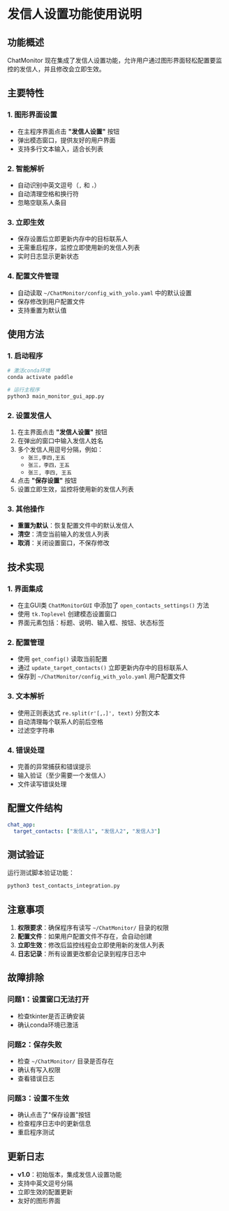 # 发信人设置功能使用说明

## 功能概述

ChatMonitor 现在集成了发信人设置功能，允许用户通过图形界面轻松配置要监控的发信人，并且修改会立即生效。

## 主要特性

### 1. 图形界面设置
- 在主程序界面点击 **"发信人设置"** 按钮
- 弹出模态窗口，提供友好的用户界面
- 支持多行文本输入，适合长列表

### 2. 智能解析
- 自动识别中英文逗号（`,` 和 `，`）
- 自动清理空格和换行符
- 忽略空联系人条目

### 3. 立即生效
- 保存设置后立即更新内存中的目标联系人
- 无需重启程序，监控立即使用新的发信人列表
- 实时日志显示更新状态

### 4. 配置文件管理
- 自动读取 `~/ChatMonitor/config_with_yolo.yaml` 中的默认设置
- 保存修改到用户配置文件
- 支持重置为默认值

## 使用方法

### 1. 启动程序
```bash
# 激活conda环境
conda activate paddle

# 运行主程序
python3 main_monitor_gui_app.py
```

### 2. 设置发信人
1. 在主界面点击 **"发信人设置"** 按钮
2. 在弹出的窗口中输入发信人姓名
3. 多个发信人用逗号分隔，例如：
   - `张三,李四,王五`
   - `张三，李四，王五`
   - `张三, 李四, 王五`
4. 点击 **"保存设置"** 按钮
5. 设置立即生效，监控将使用新的发信人列表

### 3. 其他操作
- **重置为默认**：恢复配置文件中的默认发信人
- **清空**：清空当前输入的发信人列表
- **取消**：关闭设置窗口，不保存修改

## 技术实现

### 1. 界面集成
- 在主GUI类 `ChatMonitorGUI` 中添加了 `open_contacts_settings()` 方法
- 使用 `tk.Toplevel` 创建模态设置窗口
- 界面元素包括：标题、说明、输入框、按钮、状态标签

### 2. 配置管理
- 使用 `get_config()` 读取当前配置
- 通过 `update_target_contacts()` 立即更新内存中的目标联系人
- 保存到 `~/ChatMonitor/config_with_yolo.yaml` 用户配置文件

### 3. 文本解析
- 使用正则表达式 `re.split(r'[,，]', text)` 分割文本
- 自动清理每个联系人的前后空格
- 过滤空字符串

### 4. 错误处理
- 完善的异常捕获和错误提示
- 输入验证（至少需要一个发信人）
- 文件读写错误处理

## 配置文件结构

```yaml
chat_app:
  target_contacts: ["发信人1", "发信人2", "发信人3"]
```

## 测试验证

运行测试脚本验证功能：
```bash
python3 test_contacts_integration.py
```

## 注意事项

1. **权限要求**：确保程序有读写 `~/ChatMonitor/` 目录的权限
2. **配置文件**：如果用户配置文件不存在，会自动创建
3. **立即生效**：修改后监控线程会立即使用新的发信人列表
4. **日志记录**：所有设置更改都会记录到程序日志中

## 故障排除

### 问题1：设置窗口无法打开
- 检查tkinter是否正确安装
- 确认conda环境已激活

### 问题2：保存失败
- 检查 `~/ChatMonitor/` 目录是否存在
- 确认有写入权限
- 查看错误日志

### 问题3：设置不生效
- 确认点击了"保存设置"按钮
- 检查程序日志中的更新信息
- 重启程序测试

## 更新日志

- **v1.0**：初始版本，集成发信人设置功能
- 支持中英文逗号分隔
- 立即生效的配置更新
- 友好的图形界面 